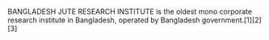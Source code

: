 BANGLADESH JUTE RESEARCH INSTITUTE is the oldest mono corporate research institute in Bangladesh, operated by Bangladesh government.[1][2][3]
